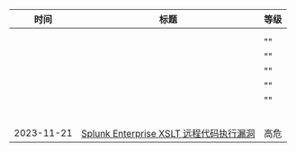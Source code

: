 | 时间  | 标题  | 等级                           |
| --- | --- | ---------------------------- |
|     |     |                              |
|     |     |                              |
|     |     | ""                           |
|     |     | ""                           |
|     |     | ""                           |
|     |     | ""                           |
|     |     | ""                           |
|     |     |                              |
|     |     |                              |
|     |     |  |
|     |     |                              |
|     |     |                              |
| 2023-11-21 | [Splunk Enterprise XSLT 远程代码执行漏洞](https://www.oscs1024.com/hd/MPS-1j9c-4oyt) | 高危  |
